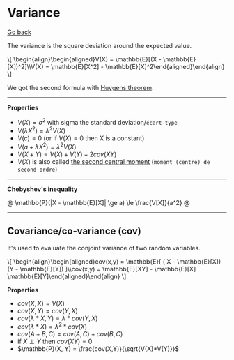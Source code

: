 # Variance 

[Go back](..)

The variance is the square deviation around the expected value.

<div>
\[
\begin{align}\begin{aligned}V(X) = \mathbb{E}[(X - \mathbb{E}[X])^2]\\V(X) = \mathbb{E}[X^2] - \mathbb{E}[X]^2\end{aligned}\end{align}
\]
</div>

We got the second formula with [Huygens theorem](https://fr.wikipedia.org/wiki/Th%C3%A9or%C3%A8me_de_K%C3%B6nig-Huygens).

<hr class="sl">

**Properties**

* $V(X) = \sigma^2$ with sigma the standard deviation/`écart-type`
* $V(\lambda X^2) = \lambda^2 V(X)$
* $V(c) = 0$ <span class="tms">(or if $V(X)=0$ then X is a constant)</span>
* $V(a + \lambda X^2) = \lambda^2 V(X)$
* $V(X + Y) = V(X) + V(Y) - 2cov(XY)$
* $V(X)$ is also called [the second central moment](https://en.wikipedia.org/wiki/Moment_(mathematics)#Variance)
  (`moment (centré) de second ordre`)

<hr class="sr">

**Chebyshev's inequality**

@
\mathbb{P}(|X - \mathbb{E}[X]| \ge a) \le \frac{V[X]}{a^2}
@

<hr class="sl">

## Covariance/co-variance (cov)

It's used to evaluate the conjoint variance of two
random variables.

<div>
\[
\begin{align}\begin{aligned}cov(x,y) = \mathbb{E}[ ( X - \mathbb{E}[X]) (Y - \mathbb{E}[Y]) ]\\cov(x,y) = \mathbb{E}[XY] - \mathbb{E}[X] \mathbb{E}[Y]\end{aligned}\end{align}
\]
</div>

**Properties**

* $cov(X,X) = V(X)$
* $cov(X,Y) = cov(Y,X)$
* $cov(\lambda * X,Y) =  \lambda *cov(Y,X)$
* $cov(\lambda * X) =  \lambda^2 *cov(X)$
* $cov(A+B,C) = cov(A,C) + cov(B,C)$
* if $X \perp Y$ then $cov(XY) = 0$
* $\mathbb{P}(X, Y) = \frac{cov(X,Y)}{\sqrt{V(X)*V(Y)}}$